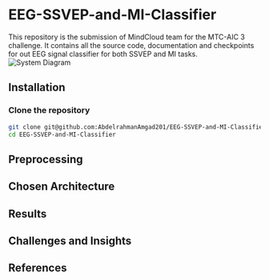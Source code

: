 # EEG-SSVEP-and-MI-Classifier
This repository is the submission of MindCloud team for the MTC-AIC 3 challenge. It contains all the source code, documentation and checkpoints for out EEG signal classifier for both SSVEP and MI tasks.
![System Diagram](images/cover.jpg)
## Installation
### Clone the repository
```bash
git clone git@github.com:AbdelrahmanAmgad201/EEG-SSVEP-and-MI-Classifier.git
cd EEG-SSVEP-and-MI-Classifier
```

## Preprocessing
## Chosen Architecture
## Results
## Challenges and Insights
## References

